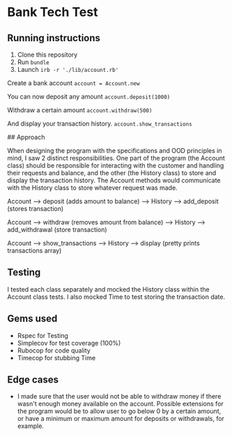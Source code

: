 # Bank Tech Test

## Running instructions

1. Clone this repository
2. Run ```bundle```
3. Launch ```irb -r './lib/account.rb'```

Create a bank account ```account = Account.new```

You can now deposit any amount ```account.deposit(1000)```

Withdraw a certain amount ```account.withdraw(500)```

And display your transaction history. ```account.show_transactions```


## Approach

When designing the program with the specifications and OOD principles in mind, I saw 2 distinct responsibilities. One part of the program (the Account class) should be responsible for interacting with the customer and handling their requests and balance, and the other (the History class) to store and display the transaction history. The Account methods would communicate with the History class to store whatever request was made.

Account --> deposit (adds amount to balance)
                  --> History --> add_deposit (stores transaction)


Account --> withdraw (removes amount from balance)
                  --> History --> add_withdrawal (store transaction)

Account --> show_transactions
                  --> History --> display (pretty prints transactions array)

## Testing

I tested each class separately and mocked the History class within the Account class tests. I also mocked Time to test storing the transaction date.

## Gems used

- Rspec for Testing
- Simplecov for test coverage (100%)
- Rubocop for code quality
- Timecop for stubbing Time

## Edge cases

- I made sure that the user would not be able to withdraw money if there wasn't enough money available on the account. Possible extensions for the program would be to allow user to go below 0 by a certain amount, or have a minimum or maximum amount for deposits or withdrawals, for example.
